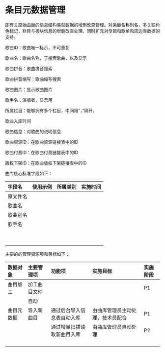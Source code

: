 # 条目元数据管理

即有关原始曲目的信息结构类型数据的增删改查管理。对条目名称别名，多关联角色标记，栏目与板块信息的增删改查处理。同时扩充对专辑和歌单和周边类数据的支持。

歌曲ID：歌曲唯一标示，不可重复

歌曲名：歌曲名称，于搜索歌曲，以及显示

歌曲拼音：歌曲拼音搜索

歌曲拼音缩写：歌曲缩写搜索

歌曲图片：显示歌曲图片

歌手名：演唱者，显示用

所属栏目：能够拥有多个栏目，中间用“，”隔开。

歌曲入库时间



歌曲信息：对歌曲的说明信息



歌曲资源ID：在歌曲资源链接表中的ID

歌曲付费ID：在歌曲付费链接表中的ID

版权下架ID：在歌曲版权下架链接表中的ID


曲库核心标准字段如下：

| 字段名 | 使用示例 | 所属类别 | 实施时间 |
| :--- | :--- | :--- | :--- |
| 原文件名 |  |  |  |
| 歌曲名 |  |  |  |
| 歌曲别名 |  |  |  |
| 歌手名 |  |  |  |
|  |  |  |  |
|  |  |  |  |
|  |  |  |  |
|  |  |  |  |
|  |  |  |  |
|  |  |  |  |
|  |  |  |  |
|  |  |  |  |
|  |  |  |  |

主要的的管理资源项和目标如下：

| 数据对象 | 主要管理项 | 功能项 | 实施目标 | 实施阶段 |
| :--- | :--- | :--- | :--- | :--- |
| 曲目加工 | 加工曲目文件 |  |  | P1 |
|  | 自动 |  |  |  |
| 曲目元数据 | 导入新曲目 | 通过后台导入信息表自动入库 | 由曲库管理员主动处理，技术员配合 | P1 |
|  |  | 通过增量扫描读取新曲目入库 | 由曲库管理员自动处理 | P2 |
|  |  |  |  |  |
|  |  |  |  |  |
|  |  |  |  |  |
|  |  |  |  |  |



